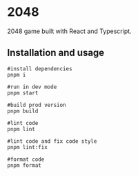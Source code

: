# 2048

2048 game built with React and Typescript.

## Installation and usage

```shell
#install dependencies
pnpm i
```

```shell
#run in dev mode
pnpm start 
```

```shell
#build prod version
pnpm build
```

```shell
#lint code
pnpm lint
```

```shell
#lint code and fix code style
pnpm lint:fix
```

```shell
#format code
pnpm format
```
